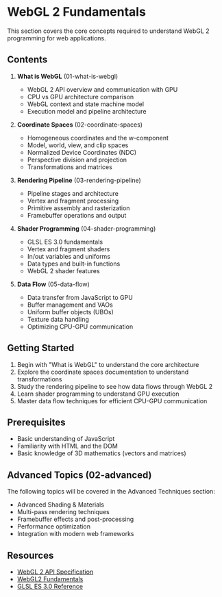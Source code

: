 # WebGL 2 Fundamentals

This section covers the core concepts required to understand WebGL 2 programming for web applications.

## Contents

1. **What is WebGL** (01-what-is-webgl)

    - WebGL 2 API overview and communication with GPU
    - CPU vs GPU architecture comparison
    - WebGL context and state machine model
    - Execution model and pipeline architecture

2. **Coordinate Spaces** (02-coordinate-spaces)

    - Homogeneous coordinates and the w-component
    - Model, world, view, and clip spaces
    - Normalized Device Coordinates (NDC)
    - Perspective division and projection
    - Transformations and matrices

3. **Rendering Pipeline** (03-rendering-pipeline)

    - Pipeline stages and architecture
    - Vertex and fragment processing
    - Primitive assembly and rasterization
    - Framebuffer operations and output

4. **Shader Programming** (04-shader-programming)

    - GLSL ES 3.0 fundamentals
    - Vertex and fragment shaders
    - In/out variables and uniforms
    - Data types and built-in functions
    - WebGL 2 shader features

5. **Data Flow** (05-data-flow)
    - Data transfer from JavaScript to GPU
    - Buffer management and VAOs
    - Uniform buffer objects (UBOs)
    - Texture data handling
    - Optimizing CPU-GPU communication

## Getting Started

1. Begin with "What is WebGL" to understand the core architecture
2. Explore the coordinate spaces documentation to understand transformations
3. Study the rendering pipeline to see how data flows through WebGL 2
4. Learn shader programming to understand GPU execution
5. Master data flow techniques for efficient CPU-GPU communication

## Prerequisites

-   Basic understanding of JavaScript
-   Familiarity with HTML and the DOM
-   Basic knowledge of 3D mathematics (vectors and matrices)

## Advanced Topics (02-advanced)

The following topics will be covered in the Advanced Techniques section:

-   Advanced Shading & Materials
-   Multi-pass rendering techniques
-   Framebuffer effects and post-processing
-   Performance optimization
-   Integration with modern web frameworks

## Resources

-   [WebGL 2 API Specification](https://www.khronos.org/registry/webgl/specs/latest/2.0/)
-   [WebGL2 Fundamentals](https://webgl2fundamentals.org/)
-   [GLSL ES 3.0 Reference](https://www.khronos.org/registry/OpenGL/specs/es/3.0/GLSL_ES_Specification_3.00.pdf)
